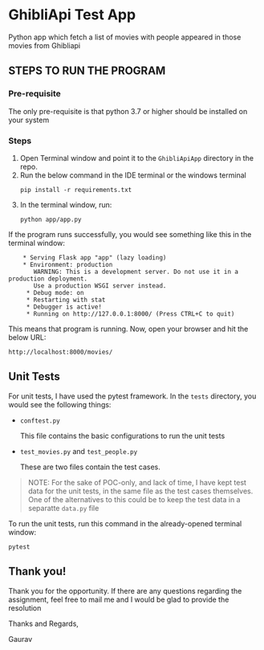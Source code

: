 # GhibliApi Test App
Python app which fetch a list of movies with people appeared in those movies from Ghibliapi
## STEPS TO RUN THE PROGRAM  ##

### Pre-requisite
The only pre-requisite is that python 3.7 or higher should be installed on your system

### Steps

1. Open Terminal window and point it to the ```GhibliApiApp``` directory in the repo.
2. Run the below command in the IDE terminal or the windows terminal
   ```
   pip install -r requirements.txt
   ```
3. In the terminal window, run:
    ```
   python app/app.py
   ```

If the program runs successfully, you would see something like this in the terminal window:
    
```
    * Serving Flask app "app" (lazy loading)
    * Environment: production
       WARNING: This is a development server. Do not use it in a production deployment.
       Use a production WSGI server instead.
     * Debug mode: on
     * Restarting with stat
     * Debugger is active!
     * Running on http://127.0.0.1:8000/ (Press CTRL+C to quit)
```

This means that program is running. Now, open your browser and hit the below URL:
    
```
http://localhost:8000/movies/
```

## Unit Tests

For unit tests, I have used the pytest framework. In the ```tests``` directory, you would see the following things:

- ```conftest.py```

    This file contains the basic configurations to run the unit tests


- ```test_movies.py``` and ```test_people.py```

    These are two files contain the test cases.

> NOTE: For the sake of POC-only, and lack of time, I have kept test data for the unit tests, in the same file as the test cases themselves. One of the alternatives to this could be to keep the test data in a separatte ```data.py``` file

To run the unit tests, run this command in the already-opened terminal window:
```
pytest
```

## Thank you!
Thank you for the opportunity. If there are any questions regarding the assignment, feel free to mail me and I would be glad to provide the resolution


Thanks and Regards,

Gaurav
